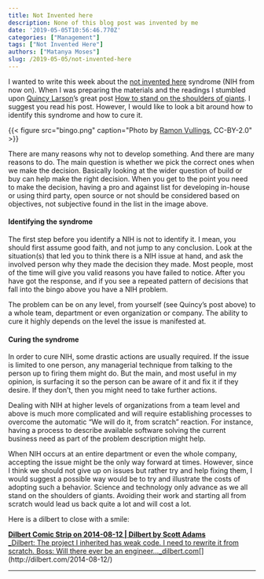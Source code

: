 ```yaml
---
title: Not Invented here
description: None of this blog post was invented by me
date: '2019-05-05T10:56:46.770Z'
categories: ["Management"]
tags: ["Not Invented Here"]
authors: ["Matanya Moses"]
slug: /2019-05-05/not-invented-here
---
```


I wanted to write this week about the [not invented here](https://en.wikipedia.org/wiki/Not_invented_here) syndrome (NIH from now on). When I was preparing the materials and the readings I stumbled upon [Quincy Larson](https://medium.com/u/17756313f41a)’s great post [How to stand on the shoulders of giants](https://medium.freecodecamp.org/how-to-stand-on-shoulders-16e8cfbc127bhttps://medium.freecodecamp.org/how-to-stand-on-shoulders-16e8cfbc127b). I suggest you read his post. However, I would like to look a bit around how to identify this syndrome and how to cure it.

{{< figure src="bingo.png" caption="Photo by [Ramon Vullings](https://www.flickr.com/photos/83445692@N03/16600377389), CC-BY-2.0" >}}

There are many reasons why not to develop something. And there are many reasons to do. The main question is whether we pick the correct ones when we make the decision. Basically looking at the wider question of build or buy can help make the right decision. When you get to the point you need to make the decision, having a pro and against list for developing in-house or using third party, open source or not should be considered based on objectives, not subjective found in the list in the image above.

#### Identifying the syndrome

The first step before you identify a NIH is not to identify it. I mean, you should first assume good faith, and not jump to any conclusion. Look at the situation(s) that led you to think there is a NIH issue at hand, and ask the involved person why they made the decision they made. Most people, most of the time will give you valid reasons you have failed to notice. After you have got the response, and if you see a repeated pattern of decisions that fall into the bingo above you have a NIH problem.

The problem can be on any level, from yourself (see Quincy’s post above) to a whole team, department or even organization or company. The ability to cure it highly depends on the level the issue is manifested at.

#### Curing the syndrome

In order to cure NIH, some drastic actions are usually required. If the issue is limited to one person, any managerial technique from talking to the person up to firing them might do. But the main, and most useful in my opinion, is surfacing it so the person can be aware of it and fix it if they desire. If they don’t, then you might need to take further actions.

Dealing with NIH at higher levels of organizations from a team level and above is much more complicated and will require establishing processes to overcome the automatic “We will do it, from scratch” reaction. For instance, having a process to describe available software solving the current business need as part of the problem description might help.

When NIH occurs at an entire department or even the whole company, accepting the issue might be the only way forward at times. However, since I think we should not give up on issues but rather try and help fixing them, I would suggest a possible way would be to try and illustrate the costs of adopting such a behavior. Science and technology only advance as we all stand on the shoulders of giants. Avoiding their work and starting all from scratch would lead us back quite a lot and will cost a lot.

Here is a dilbert to close with a smile:

[**Dilbert Comic Strip on 2014-08-12 | Dilbert by Scott Adams**  
_Dilbert: The project I inherited has weak code. I need to rewrite it from scratch. Boss: Will there ever be an engineer…_dilbert.com](http://dilbert.com/2014-08-12/ "http://dilbert.com/2014-08-12/")[](http://dilbert.com/2014-08-12/)

---
